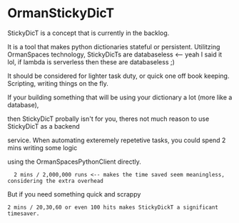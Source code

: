 # OrmanStickyDicT

StickyDicT is a concept that is currently in the backlog. 

It is a tool that makes python dictionaries stateful or persistent. 
Utilitzing OrmanSpaces technology, StickyDicTs are databaseless <-- yeah I said it lol, 
if lambda is serverless then these are databaseless ;)

It should be considered for lighter task duty, or quick one off book keeping. Scripting, 
writing things on the fly. 

If your building something that will be using your dictionary a lot (more like a database), 

then StickyDicT probally isn't for you, theres not much reason to use StickyDicT as a backend

service. When automating exteremely repetetive tasks, you could spend 2 mins writing some logic 

 using the OrmanSpacesPythonClient directly. 
 
      2 mins / 2,000,000 runs <-- makes the time saved seem meaningless, considering the extra overhead
      
But if  you need something quick and scrappy 

    2 mins / 20,30,60 or even 100 hits makes StickyDickT a significant timesaver.
    
    
